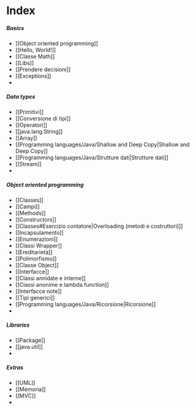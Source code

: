 # Index
##### Basics
- [[Object oriented programming]]
- [[Hello, World!]]
- [[Classe Math]]
- [[Libs]]
- [[Prendere decisioni]]
- [[Exceptions]]
- 

##### Data types
- [[Primitivi]]
- [[Conversione di tipi]]
- [[Operatori]]
- [[java.lang.String]]
- [[Array]]
- [[Programming languages/Java/Shallow and Deep Copy|Shallow and Deep Copy]]
- [[Programming languages/Java/Strutture dati|Strutture dati]]
- [[Stream]]
- 

##### Object oriented programming
- [[Classes]]
- [[Campi]]
- [[Methods]]
- [[Constructors]]
- [[Classes#Esercizio contatore|Overloading (metodi e costruttori)]]
- [[Incapsulamento]]
- [[Enumerazioni]]
- [[Classi Wrapper]]
- [[Ereditarietà]]
- [[Polimorfismo]]
- [[Classe Object]]
- [[Interfacce]]
- [[Classi annidate e interne]]
- [[Classi anonime e lambda function]]
- [[Interfacce note]]
- [[Tipi generici]]
- [[Programming languages/Java/Ricorsione|Ricorsione]]
- 

##### Libraries
- [[Package]]
- [[java.util]]
- 

##### Extras
- [[UML]]
- [[Memoria]]
- [[MVC]]
- 